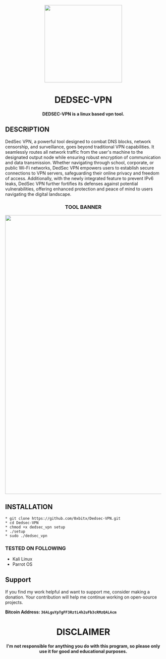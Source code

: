 
<p align="center">
<img src="https://cdn-icons-png.flaticon.com/512/10878/10878955.png", width="250", height="250">
</p>

<h1 align="center"> DEDSEC-VPN</h1>
<h4 align="center">DEDSEC-VPN is a linux based vpn tool.</h4>

## DESCRIPTION
DedSec VPN, a powerful tool designed to combat DNS blocks, network censorship, and surveillance, goes beyond traditional VPN capabilities. It seamlessly routes all network traffic from the user's machine to the designated output node while ensuring robust encryption of communication and data transmission. Whether navigating through school, corporate, or public Wi-Fi networks, DedSec VPN empowers users to establish secure connections to VPN servers, safeguarding their online privacy and freedom of access. Additionally, with the newly integrated feature to prevent IPv6 leaks, DedSec VPN further fortifies its defenses against potential vulnerabilities, offering enhanced protection and peace of mind to users navigating the digital landscape.

<h3 align="center"> TOOL BANNER </h3>
<p align="center">
<img src="https://github.com/0xbitx//blob/main/banner.png", width="900", height="900">
</p>

## INSTALLATION 
    * git clone https://github.com/0xbitx/Dedsec-VPN.git
    * cd Dedsec-VPN
    * chmod +x dedsec_vpn setup
    * ./setup
    * sudo ./dedsec_vpn
    
### TESTED ON FOLLOWING
* Kali Linux 
* Parrot OS 

## Support

If you find my work helpful and want to support me, consider making a donation. Your contribution will help me continue working on open-source projects.

**Bitcoin Address: `36ALguYpTgFF3RztL4h2uFb3cRMzQALAcm`**

<h1 align="center"> DISCLAIMER </h1>

<h4 align="center">I'm not responsible for anything you do with this program, so please only use it for good and educational purposes. </h4>
